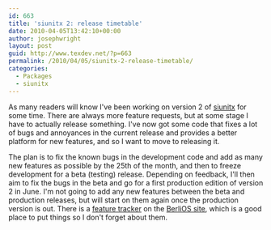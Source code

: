 ```yaml
---
id: 663
title: 'siunitx 2: release timetable'
date: 2010-04-05T13:42:10+00:00
author: josephwright
layout: post
guid: http://www.texdev.net/?p=663
permalink: /2010/04/05/siunitx-2-release-timetable/
categories:
  - Packages
  - siunitx
---
```

As many readers will know I've been working on version 2 of <a title="A comprehensive (SI) units package" href="http://tug.ctan.org/pkg/siunitx">siunitx</a> for some time. There are always more feature requests, but at some stage I have to actually release something. I've now got some code that fixes a lot of bugs and annoyances in the current release and provides a better platform for new features, and so I want to move to releasing it.

The plan is to fix the known bugs in the development code and add as many new features as possible by the 25th of the month, and then to freeze development for a beta (testing) release. Depending on feedback, I'll then aim to fix the bugs in the beta and go for a first production edition of version 2 in June. I'm not going to add any new features between the beta and production releases, but will start on them again once the production version is out. There is a <a href="http://developer.berlios.de/feature/?group_id=10535">feature tracker</a> on the <a href="http://developer.berlios.de/projects/siunitx/">BerliOS site</a>, which is a good place to put things so I don't forget about them.